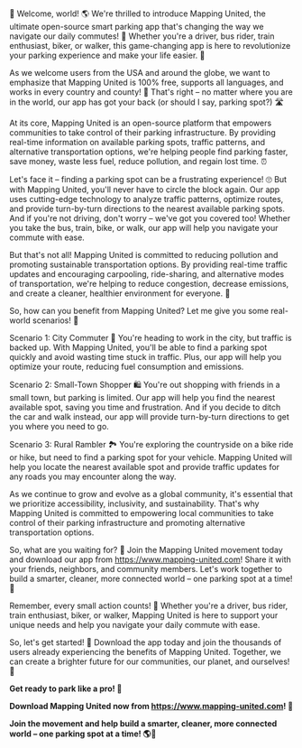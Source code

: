 🎉 Welcome, world! 🌎 We're thrilled to introduce Mapping United, the ultimate open-source smart parking app that's changing the way we navigate our daily commutes! 💨 Whether you're a driver, bus rider, train enthusiast, biker, or walker, this game-changing app is here to revolutionize your parking experience and make your life easier. 📱

As we welcome users from the USA and around the globe, we want to emphasize that Mapping United is 100% free, supports all languages, and works in every country and county! 🌟 That's right – no matter where you are in the world, our app has got your back (or should I say, parking spot?) 🛣️

At its core, Mapping United is an open-source platform that empowers communities to take control of their parking infrastructure. By providing real-time information on available parking spots, traffic patterns, and alternative transportation options, we're helping people find parking faster, save money, waste less fuel, reduce pollution, and regain lost time. ⏰

Let's face it – finding a parking spot can be a frustrating experience! 🙄 But with Mapping United, you'll never have to circle the block again. Our app uses cutting-edge technology to analyze traffic patterns, optimize routes, and provide turn-by-turn directions to the nearest available parking spots. And if you're not driving, don't worry – we've got you covered too! Whether you take the bus, train, bike, or walk, our app will help you navigate your commute with ease.

But that's not all! Mapping United is committed to reducing pollution and promoting sustainable transportation options. By providing real-time traffic updates and encouraging carpooling, ride-sharing, and alternative modes of transportation, we're helping to reduce congestion, decrease emissions, and create a cleaner, healthier environment for everyone. 🌟

So, how can you benefit from Mapping United? Let me give you some real-world scenarios! 👀

Scenario 1: City Commuter 💼
You're heading to work in the city, but traffic is backed up. With Mapping United, you'll be able to find a parking spot quickly and avoid wasting time stuck in traffic. Plus, our app will help you optimize your route, reducing fuel consumption and emissions.

Scenario 2: Small-Town Shopper 🛍️
You're out shopping with friends in a small town, but parking is limited. Our app will help you find the nearest available spot, saving you time and frustration. And if you decide to ditch the car and walk instead, our app will provide turn-by-turn directions to get you where you need to go.

Scenario 3: Rural Rambler 🏞️
You're exploring the countryside on a bike ride or hike, but need to find a parking spot for your vehicle. Mapping United will help you locate the nearest available spot and provide traffic updates for any roads you may encounter along the way.

As we continue to grow and evolve as a global community, it's essential that we prioritize accessibility, inclusivity, and sustainability. That's why Mapping United is committed to empowering local communities to take control of their parking infrastructure and promoting alternative transportation options.

So, what are you waiting for? 🎉 Join the Mapping United movement today and download our app from https://www.mapping-united.com! Share it with your friends, neighbors, and community members. Let's work together to build a smarter, cleaner, more connected world – one parking spot at a time! 💪

Remember, every small action counts! 👣 Whether you're a driver, bus rider, train enthusiast, biker, or walker, Mapping United is here to support your unique needs and help you navigate your daily commute with ease.

So, let's get started! 🚀 Download the app today and join the thousands of users already experiencing the benefits of Mapping United. Together, we can create a brighter future for our communities, our planet, and ourselves! 💫

**Get ready to park like a pro! 🏁**

**Download Mapping United now from https://www.mapping-united.com! 📲**

**Join the movement and help build a smarter, cleaner, more connected world – one parking spot at a time! 🌎💪**